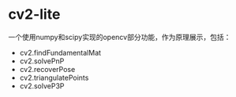 # cv2-lite

一个使用numpy和scipy实现的opencv部分功能，作为原理展示，包括：

- cv2.findFundamentalMat
- cv2.solvePnP
- cv2.recoverPose
- cv2.triangulatePoints
- cv2.solveP3P
